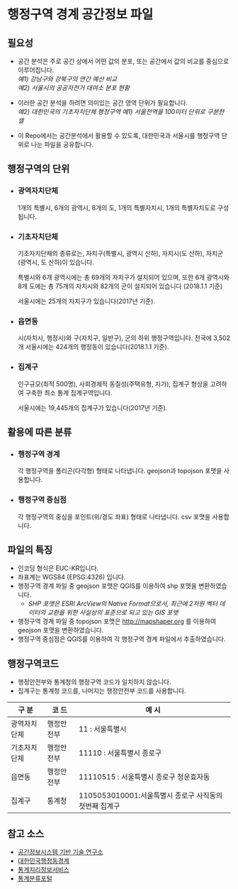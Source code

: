 # 행정구역 경계 공간정보 파일

## 필요성 

- 공간 분석은 주로 공간 상에서 어떤 값의 분포, 또는 공간에서 값의 비교를 중심으로 이루어집니다.   
	*예1)  강남구와 강북구의 연간 예산 비교*  
    *예2) 서울시의 공공자전거 대여소 분포 현황*

- 이러한 공간 분석을 하려면 의미있는 공간 영역 단위가 필요합니다.  
    *예2) 대한민국의 기초자치단체 행정구역*
    *예1) 서울전역을 100미터 단위로 구분한 셀*  


- 이 Repo에서는 공간분석에서 활용할 수 있도록, 대한민국과 서울시를 행정구역 단위로 나눈 파일을 공유합니다.

## 행정구역의 단위

- ### 광역자치단체
	 1개의 특별시, 6개의 광역시, 8개의 도, 1개의 특별자치시, 1개의 특별자치도로 구성됩니다.

- ### 기초자치단체
	기초자치단체의 종류로는, 자치구(특별시, 광역시 산하), 자치시(도 산하), 자치군(광역시, 도 산하)이 있습니다.

	특별시와 6개 광역시에는 총 69개의 자치구가 설치되어 있으며, 또한 6개 광역시와 8개 도에는 총 75개의 자치시와 82개의 군이 설치되어 있습니다 (2018.1.1 기준)

	서울시에는 25개의 자치구가 있습니다(2017년 기준).

- ### 읍면동 
	시(자치시, 행정시)와 구(자치구, 일반구), 군의 하위 행정구역입니다.
전국에 3,502개 서울시에는 424개의 행정동이 있습니다(2018.1.1 기준).

- ### 집계구
	인구규모(최적 500명), 사회경제적 동질성(주택유형, 지가), 집계구 형상을 고려하여 구축한 최소 통계 집계구역입니다.

	서울시에는 19,445개의 집계구가 있습니다(2017년 기준).

## 활용에 따른 분류

- ### 행정구역 경계
	각 행정구역을 폴리곤(다각형) 형태로 나타냅니다.  geojson과 topojson 포맷을 사용합니다.
- ### 행정구역 중심점
	각 행정구역의 중심을 포인트(위/경도 좌표) 형태로 나타냅니다.  csv 포맷을 사용합니다.

##  파일의 특징
- 인코딩 형식은 EUC-KR입니다.
- 좌표계는 WGS84 (EPSG:4326) 입니다.
- 행정구역 경계 파일 중 geojson 포맷은 QGIS를 이용하여  shp 포맷을 변환하였습니다.
  - *SHP 포맷은 ESRI ArcView의 Native Format으로서, 최근에 2차원 벡터 데이터의 교환을 위한 사실상의 표준으로 되고 있는 GIS 포맷*
- 행정구역 경계 파일 중 topojson 포맷은 http://mapshaper.org 를 이용하여 geojson 포맷을 변환하였습니다.
- 행정구역 중심점은 QGIS를 이용하여 각 행정구역 경계 파일에서 추출하였습니다.

##  행정구역코드
- 행정안전부와 통계청의 행정구역 코드가 일치하지 않습니다.
- 집계구는 통계청 코드를, 나머지는 행정안전부 코드를 사용합니다.

| 구    분    | 코     드| 예   시                                              |
|-------------|----------|------------------------------------------------------|
| 광역자치단체|행정안전부|11 : 서울특별시                                       |
| 기초자치단체|행정안전부|11110 : 서울특별시 종로구                             |
| 읍면동      |행정안전부|11110515 : 서울특별시 종로구 청운효자동               |
| 집계구      | 통계청   |1105053010001:서울특별시 종로구 사직동의 첫번째 집계구|




##  참고 소스
- [공간정보시스템 기반 기술 연구소]( http://www.gisdeveloper.co.kr/?p=2332)
- [대한민국행정동경계](https://github.com/vuski/admdongkor)
- [통계지리정보서비스](https://sgis.kostat.go.kr/view/index)
- [통계분류포털](https://kssc.kostat.go.kr:8443/ksscNew_web/index.jsp)

